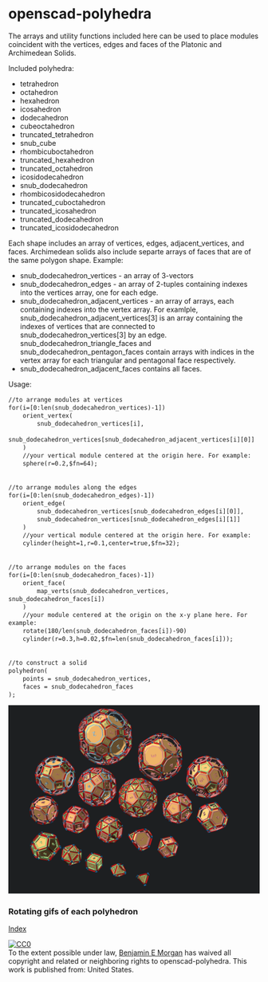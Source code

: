 # openscad-polyhedra

The arrays and utility functions included here can be used to place modules coincident with the vertices, edges and faces of the Platonic and Archimedean Solids.

Included polyhedra:
- tetrahedron
- octahedron
- hexahedron
- icosahedron
- dodecahedron
- cubeoctahedron
- truncated_tetrahedron
- snub_cube
- rhombicuboctahedron
- truncated_hexahedron
- truncated_octahedron
- icosidodecahedron
- snub_dodecahedron
- rhombicosidodecahedron
- truncated_cuboctahedron
- truncated_icosahedron
- truncated_dodecahedron
- truncated_icosidodecahedron

Each shape includes an array of vertices, edges, adjacent_vertices, and faces.
Archimedean solids also include separte arrays of faces that are of the same polygon shape.
Example:
- snub_dodecahedron_vertices - an array of 3-vectors
- snub_dodecahedron_edges - an array of 2-tuples containing indexes into the vertices array, one for each edge.
- snub_dodecahedron_adjacent_vertices - an array of arrays, each containing indexes into the vertex array. For examlple, snub_dodecahedron_adjacent_vertices[3] is an array containing the indexes of vertices that are connected to snub_dodecahedron_vertices[3] by an edge.
snub_dodecahedron_triangle_faces and snub_dodecahedron_pentagon_faces contain arrays with indices in the vertex array for each triangular and pentagonal face respectively.
- snub_dodecahedron_adjacent_faces contains all faces.

Usage:
```
//to arrange modules at vertices
for(i=[0:len(snub_dodecahedron_vertices)-1])
    orient_vertex(
        snub_dodecahedron_vertices[i],
        snub_dodecahedron_vertices[snub_dodecahedron_adjacent_vertices[i][0]]
    )
    //your vertical module centered at the origin here. For example:
    sphere(r=0.2,$fn=64);


//to arrange modules along the edges
for(i=[0:len(snub_dodecahedron_edges)-1])
    orient_edge(
        snub_dodecahedron_vertices[snub_dodecahedron_edges[i][0]],
        snub_dodecahedron_vertices[snub_dodecahedron_edges[i][1]]
    )
    //your vertical module centered at the origin here. For example:
    cylinder(height=1,r=0.1,center=true,$fn=32);


//to arrange modules on the faces
for(i=[0:len(snub_dodecahedron_faces)-1])
    orient_face(
        map_verts(snub_dodecahedron_vertices, snub_dodecahedron_faces[i])
    )
    //your module centered at the origin on the x-y plane here. For example:
    rotate(180/len(snub_dodecahedron_faces[i])-90)
    cylinder(r=0.3,h=0.02,$fn=len(snub_dodecahedron_faces[i]));


//to construct a solid
polyhedron(
    points = snub_dodecahedron_vertices,
    faces = snub_dodecahedron_faces
);
```

![Polyhedra](img/layout_enumerated.png)

### Rotating gifs of each polyhedron
[Index](Index.md)



<p xmlns:dct="http://purl.org/dc/terms/" xmlns:vcard="http://www.w3.org/2001/vcard-rdf/3.0#">
  <a rel="license"
     href="http://creativecommons.org/publicdomain/zero/1.0/">
    <img src="http://i.creativecommons.org/p/zero/1.0/88x31.png" style="border-style: none;" alt="CC0" />
  </a>
  <br />
  To the extent possible under law,
  <a rel="dct:publisher"
     href="https://github.com/benjamin-edward-morgan/openscad-polyhedra">
    <span property="dct:title">Benjamin E Morgan</span></a>
  has waived all copyright and related or neighboring rights to
  <span property="dct:title">openscad-polyhedra</span>.
This work is published from:
<span property="vcard:Country" datatype="dct:ISO3166"
      content="US" about="https://github.com/benjamin-edward-morgan/openscad-polyhedra">
  United States</span>.
</p>
